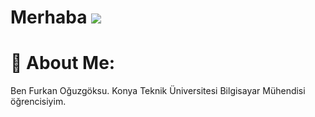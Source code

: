 Merhaba ![](https://user-images.githubusercontent.com/18350557/176309783-0785949b-9127-417c-8b55-ab5a4333674e.gif)
=======================
💫 About Me:
=======================

Ben Furkan Oğuzgöksu. Konya Teknik Üniversitesi Bilgisayar Mühendisi öğrencisiyim.
